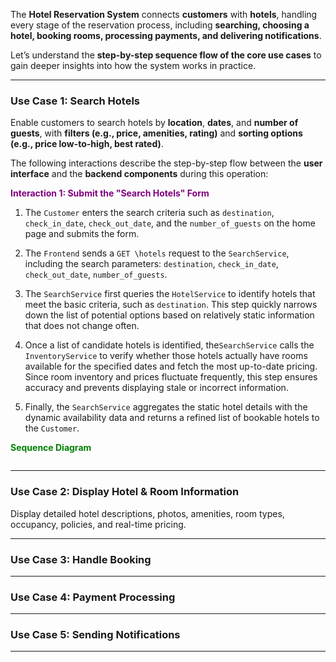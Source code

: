 
The **Hotel Reservation System** connects **customers** with **hotels**, handling every stage of the reservation process, including **searching, choosing a hotel, booking rooms, processing payments, and delivering notifications**.

Let’s understand the **step-by-step sequence flow of the core use cases** to gain deeper insights into how the system works in practice.

---
### Use Case 1: Search Hotels

Enable customers to search hotels by **location**, **dates**, and **number of guests**, with **filters (e.g., price, amenities, rating)** and **sorting options (e.g., price low-to-high, best rated)**. 

The following interactions describe the step-by-step flow between the **user interface** and the **backend components** during this operation:

<span style="color:purple;font-weight:bold;">Interaction 1: Submit the "Search Hotels" Form</span>

1. The `Customer` enters the search criteria such as `destination`, `check_in_date`,  `check_out_date`, and the `number_of_guests` on the home page and submits the form.

2. The `Frontend` sends a `GET \hotels` request to the `SearchService`, including the search parameters: `destination`, `check_in_date`, `check_out_date`, `number_of_guests`.

3. The `SearchService` first queries the `HotelService` to identify hotels that meet the basic criteria, such as `destination`. This step quickly narrows down the list of potential options based on relatively static information that does not change often. 

4. Once a list of candidate hotels is identified, the`SearchService` calls the `InventoryService` to verify whether those hotels actually have rooms available for the specified dates and fetch the most up-to-date pricing. Since room inventory and prices fluctuate frequently, this step ensures accuracy and prevents displaying stale or incorrect information. 

5. Finally, the `SearchService` aggregates the static hotel details with the dynamic availability data and returns a refined list of bookable hotels to the `Customer`.

<span style="color:green;font-weight:bold;">Sequence Diagram</span>

```mermaid
```

---
### Use Case 2: Display Hotel & Room Information

Display detailed hotel descriptions, photos, amenities, room types, occupancy, policies, and real-time pricing.

---
### Use Case 3: Handle Booking

---
### Use Case 4: Payment Processing

---
### Use Case 5: Sending Notifications

---
